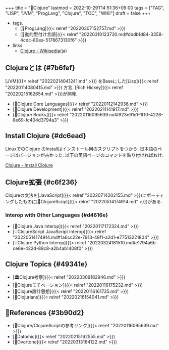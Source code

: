 +++
title = "📝Clojure"
lastmod = 2022-10-29T14:51:36+09:00
tags = ["TAG", "LISP", "JVM", "ProgLang", "Clojure", "TOC", "WIKI"]
draft = false
+++

-   tags.
    -   [🔖ProgLang]({{< relref "20220307152757.md" >}})
    -   [🔖動的型付け言語]({{< relref "20220310123730.md#dbdb1d84-3358-4cdc-80ea-5178673130f6" >}})
-   links
    -   [Clojure - Wikipedia](https://ja.wikipedia.org/wiki/Clojure)(ja)


## Clojureとは {#7b6fef}

[JVM]({{< relref "20220214041241.md" >}}) をBaseにした[Lisp]({{< relref "20220114080415.md" >}}) 方言. [Rich Hickey]({{< relref "20220215162654.md" >}})が開発.

-   [📂Clojure Core Languages]({{< relref "20220112142936.md" >}})
-   [📂Clojure Development]({{< relref "20220211141917.md" >}})
-   [📂Clojure Books]({{< relref "20220116095639.md#923e91e1-1f10-4226-8e69-fc404d3794a3" >}})


## Install Clojure {#dc6ead}

LinuxでのClojure のInstallはインストール用のスクリプトをつかう. 日本語のページはバージョンが古かった. 以下の英語ページのコマンドを貼り付ければおけ.

[Clojure - Install Clojure](https://www.clojure.org/guides/install_clojure)


## Clojure拡張 {#c6f236}

Clojureの文法を[JavaScript]({{< relref "20220714202155.md" >}})にポーティングしたものに[📝ClojureScript]({{< relref "20220514174914.md" >}})がある.


### Interop with Other Languages {#d4616e}

-   [📝Clojure Java Interop]({{< relref "20220117172324.md" >}})
-   [💡ClojureScript JavaScript Interop]({{< relref "20220514174914.md#1a6cc22e-7913-48f1-a2d1-e77513221804" >}})
-   [💡Clojure Python Interop]({{< relref "20220324181510.md#e1794a6b-ce6e-422d-89c8-a2b4ab1408f0" >}})


## Clojure Topics {#49341e}

-   [🏛Clojure考察]({{< relref "20220309182946.md" >}})
-   [📝Clojureモチベーション]({{< relref "20220116175232.md" >}})
-   [📝Clojure設計思想]({{< relref "20220116161735.md" >}})
-   [📝Clojurians]({{< relref "20220216154041.md" >}})


## 🔗References {#3b90d2}

-   [📝Clojure/ClojureScriptの参考リンク]({{< relref "20220116095639.md" >}})
-   [📝Datomic]({{< relref "20220215162555.md" >}})
-   [📝Overtone]({{< relref "20220313164122.md" >}})
